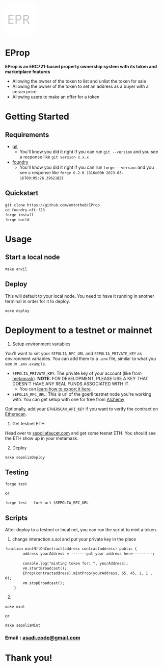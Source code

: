 <img src="img/LOGO.svg" alt="EProp" height="100px">


# EProp

**EProp is an ERC721-based property ownership system with its token and marketplace features**

  - Allowing the owner of the token to list and unlist the token for sale 
   - Allowing the owner of the token to set an address as a buyer with a cerain price 
   - Allowing users to make an offer for a token 



# Getting Started

## Requirements

- [git](https://git-scm.com/book/en/v2/Getting-Started-Installing-Git)
  - You'll know you did it right if you can run `git --version` and you see a response like `git version x.x.x`
- [foundry](https://getfoundry.sh/)
  - You'll know you did it right if you can run `forge --version` and you see a response like `forge 0.2.0 (816e00b 2023-03-16T00:05:26.396218Z)`

## Quickstart

```
git clone https://github.com/emtothed/EProp
cd foundry-nft-f23
forge install
forge build
```

# Usage

## Start a local node

```
make anvil
```

## Deploy

This will default to your local node. You need to have it running in another terminal in order for it to deploy.

```
make deploy
```


# Deployment to a testnet or mainnet

1. Setup environment variables

You'll want to set your `SEPOLIA_RPC_URL` and `SEPOLIA_PRIVATE_KEY` as environment variables. You can add them to a `.env` file, similar to what you see in `.env.example`.

- `SEPOLIA_PRIVATE_KEY`: The private key of your account (like from [metamask](https://metamask.io/)). **NOTE:** FOR DEVELOPMENT, PLEASE USE A KEY THAT DOESN'T HAVE ANY REAL FUNDS ASSOCIATED WITH IT.
  - You can [learn how to export it here](https://metamask.zendesk.com/hc/en-us/articles/360015289632-How-to-Export-an-Account-Private-Key).
- `SEPOLIA_RPC_URL`: This is url of the goerli testnet node you're working with. You can get setup with one for free from [Alchemy](https://alchemy.com/?a=673c802981)

Optionally, add your `ETHERSCAN_API_KEY` if you want to verify the contract on [Etherscan](https://etherscan.io/).

1. Get testnet ETH

Head over to [sepoliafaucet.com](https://sepoliafaucet.com/) and get some tesnet ETH. You should see the ETH show up in your metamask.

2. Deploy

```
make sepoliaDeploy
```

## Testing

```
forge test
```

or 

```
forge test --fork-url $SEPOLIA_RPC_URL
```

## Scripts

After deploy to a testnet or local net, you can run the script to mint a token. 
1. change interaction.s.sol and put your private key in the place
```
function mintNftOnContract(address contractaddress) public {
        address yourAddress = -------put your address here---------;
        
        console.log("minting token for: ", yourAddress);
        vm.startBroadcast();
        EProp(contractaddress).mintProp(yourAddress, 65, 45, 1, 1 , 0);
        vm.stopBroadcast();
    }
```

2.
```
make mint
```
or 
```
make sepoliaMint
```

### Email : asadi.code@gmail.com
# Thank you!